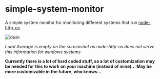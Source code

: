 # simple-system-monitor
A simple system monitor for monitoring different systems that run [node-http-os](http://github.com/verfehlix/node-http-os)

![desk](https://user-images.githubusercontent.com/7032914/30535926-41326b3c-9c64-11e7-8499-fa4125f4c58a.PNG)

*Load Average is empty on the screenshot as node-http-os does not serve this information for windows systems*

**Currently there is a lot of hard coded stuff, so a lot of customization may be needed for this to work on your machine (instead of mine)... May be more customizable in the future, who knows...**
